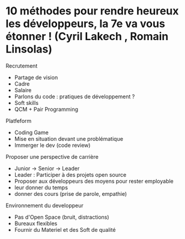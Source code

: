 # 10 méthodes pour rendre heureux les développeurs, la 7e va vous étonner ! (Cyril Lakech , Romain Linsolas)

Recrutement
- Partage de vision
- Cadre
- Salaire
- Parlons du code : pratiques de développement ?
- Soft skills
- QCM + Pair Programming

Platfeform
- Coding Game
- Mise en situation devant une problématique
- Immerger le dev (code review)

Proposer une perspective de carrière
- Junior -> Senior -> Leader
- Leader : Participer à des projets open source
- Proposer aux développeurs des moyens pour rester employable
 - leur donner du temps
 - donner des cours (prise de parole, empathie)

Environnement du developpeur
- Pas d'Open Space (bruit, distractions)
- Bureaux flexibles
- Fournir du Materiel et des Soft de qualité
